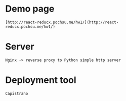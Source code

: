 # Demo page

    [http://react-reducx.pochsu.me/hw1/](http://react-reducx.pochsu.me/hw1/)

# Server

    Nginx -> reverse proxy to Python simple http server

# Deployment tool

    Capistrano